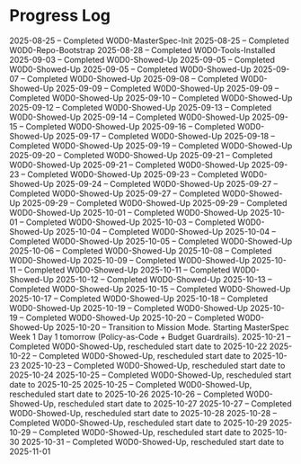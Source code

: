 # Progress Log

2025-08-25 – Completed W0D0-MasterSpec-Init
2025-08-25 – Completed W0D0-Repo-Bootstrap
2025-08-28 – Completed W0D0-Tools-Installed
2025-09-03 – Completed W0D0-Showed-Up
2025-09-05 – Completed W0D0-Showed-Up
2025-09-05 – Completed W0D0-Showed-Up
2025-09-07 – Completed W0D0-Showed-Up
2025-09-08 – Completed W0D0-Showed-Up
2025-09-09 – Completed W0D0-Showed-Up
2025-09-09 – Completed W0D0-Showed-Up
2025-09-10 – Completed W0D0-Showed-Up
2025-09-12 – Completed W0D0-Showed-Up
2025-09-13 – Completed W0D0-Showed-Up
2025-09-14 – Completed W0D0-Showed-Up
2025-09-15 – Completed W0D0-Showed-Up
2025-09-16 – Completed W0D0-Showed-Up
2025-09-17 – Completed W0D0-Showed-Up
2025-09-18 – Completed W0D0-Showed-Up
2025-09-19 – Completed W0D0-Showed-Up
2025-09-20 – Completed W0D0-Showed-Up
2025-09-21 – Completed W0D0-Showed-Up
2025-09-21 – Completed W0D0-Showed-Up
2025-09-23 – Completed W0D0-Showed-Up
2025-09-23 – Completed W0D0-Showed-Up
2025-09-24 – Completed W0D0-Showed-Up
2025-09-27 – Completed W0D0-Showed-Up
2025-09-27 – Completed W0D0-Showed-Up
2025-09-29 – Completed W0D0-Showed-Up
2025-09-29 – Completed W0D0-Showed-Up
2025-10-01 – Completed W0D0-Showed-Up
2025-10-01 – Completed W0D0-Showed-Up
2025-10-03 – Completed W0D0-Showed-Up
2025-10-04 – Completed W0D0-Showed-Up
2025-10-04 – Completed W0D0-Showed-Up
2025-10-05 – Completed W0D0-Showed-Up
2025-10-06 – Completed W0D0-Showed-Up
2025-10-08 – Completed W0D0-Showed-Up
2025-10-09 – Completed W0D0-Showed-Up
2025-10-11 – Completed W0D0-Showed-Up
2025-10-11 – Completed W0D0-Showed-Up
2025-10-12 – Completed W0D0-Showed-Up
2025-10-13 – Completed W0D0-Showed-Up
2025-10-15 – Completed W0D0-Showed-Up
2025-10-17 – Completed W0D0-Showed-Up
2025-10-18 – Completed W0D0-Showed-Up
2025-10-19 – Completed W0D0-Showed-Up
2025-10-19 – Completed W0D0-Showed-Up
2025-10-20 – Completed W0D0-Showed-Up
2025-10-20 – Transition to Mission Mode. Starting MasterSpec Week 1 Day 1 tomorrow (Policy-as-Code + Budget Guardrails).
2025-10-21 – Completed W0D0-Showed-Up, rescheduled start date to 2025-10-22
2025-10-22 – Completed W0D0-Showed-Up, rescheduled start date to 2025-10-23
2025-10-23 – Completed W0D0-Showed-Up, rescheduled start date to 2025-10-24
2025-10-25 – Completed W0D0-Showed-Up, rescheduled start date to 2025-10-25
2025-10-25 – Completed W0D0-Showed-Up, rescheduled start date to 2025-10-26
2025-10-26 – Completed W0D0-Showed-Up, rescheduled start date to 2025-10-27
2025-10-27 – Completed W0D0-Showed-Up, rescheduled start date to 2025-10-28
2025-10-28 – Completed W0D0-Showed-Up, rescheduled start date to 2025-10-29
2025-10-29 – Completed W0D0-Showed-Up, rescheduled start date to 2025-10-30
2025-10-31 – Completed W0D0-Showed-Up, rescheduled start date to 2025-11-01